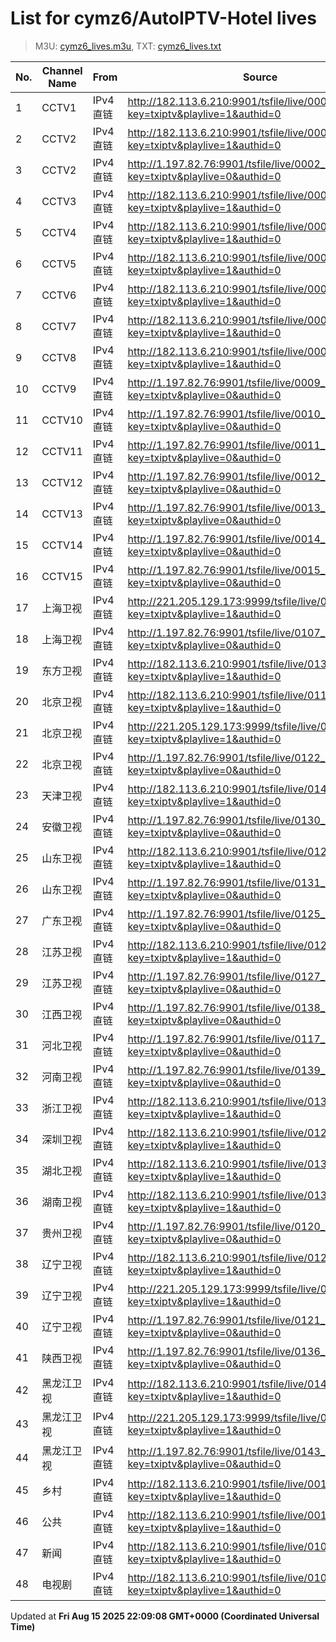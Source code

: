 # List for **cymz6/AutoIPTV-Hotel lives**

> M3U: [cymz6_lives.m3u](/cymz6_lives.m3u), TXT: [cymz6_lives.txt](/txt/cymz6_lives.txt)

| No. | Channel Name | From | Source |
| --- | ------------ | ---- | ------ |
| 1 | CCTV1 | IPv4 直链 | <http://182.113.6.210:9901/tsfile/live/0001_1.m3u8?key=txiptv&playlive=1&authid=0> |
| 2 | CCTV2 | IPv4 直链 | <http://182.113.6.210:9901/tsfile/live/0002_1.m3u8?key=txiptv&playlive=1&authid=0> |
| 3 | CCTV2 | IPv4 直链 | <http://1.197.82.76:9901/tsfile/live/0002_1.m3u8?key=txiptv&playlive=0&authid=0> |
| 4 | CCTV3 | IPv4 直链 | <http://182.113.6.210:9901/tsfile/live/0003_1.m3u8?key=txiptv&playlive=1&authid=0> |
| 5 | CCTV4 | IPv4 直链 | <http://182.113.6.210:9901/tsfile/live/0004_1.m3u8?key=txiptv&playlive=1&authid=0> |
| 6 | CCTV5 | IPv4 直链 | <http://182.113.6.210:9901/tsfile/live/0005_1.m3u8?key=txiptv&playlive=1&authid=0> |
| 7 | CCTV6 | IPv4 直链 | <http://182.113.6.210:9901/tsfile/live/0006_1.m3u8?key=txiptv&playlive=1&authid=0> |
| 8 | CCTV7 | IPv4 直链 | <http://182.113.6.210:9901/tsfile/live/0007_1.m3u8?key=txiptv&playlive=1&authid=0> |
| 9 | CCTV8 | IPv4 直链 | <http://182.113.6.210:9901/tsfile/live/0008_1.m3u8?key=txiptv&playlive=1&authid=0> |
| 10 | CCTV9 | IPv4 直链 | <http://1.197.82.76:9901/tsfile/live/0009_1.m3u8?key=txiptv&playlive=0&authid=0> |
| 11 | CCTV10 | IPv4 直链 | <http://1.197.82.76:9901/tsfile/live/0010_1.m3u8?key=txiptv&playlive=0&authid=0> |
| 12 | CCTV11 | IPv4 直链 | <http://1.197.82.76:9901/tsfile/live/0011_1.m3u8?key=txiptv&playlive=0&authid=0> |
| 13 | CCTV12 | IPv4 直链 | <http://1.197.82.76:9901/tsfile/live/0012_1.m3u8?key=txiptv&playlive=0&authid=0> |
| 14 | CCTV13 | IPv4 直链 | <http://1.197.82.76:9901/tsfile/live/0013_1.m3u8?key=txiptv&playlive=0&authid=0> |
| 15 | CCTV14 | IPv4 直链 | <http://1.197.82.76:9901/tsfile/live/0014_1.m3u8?key=txiptv&playlive=0&authid=0> |
| 16 | CCTV15 | IPv4 直链 | <http://1.197.82.76:9901/tsfile/live/0015_1.m3u8?key=txiptv&playlive=0&authid=0> |
| 17 | 上海卫视 | IPv4 直链 | <http://221.205.129.173:9999/tsfile/live/0107_1.m3u8?key=txiptv&playlive=1&authid=0> |
| 18 | 上海卫视 | IPv4 直链 | <http://1.197.82.76:9901/tsfile/live/0107_1.m3u8?key=txiptv&playlive=0&authid=0> |
| 19 | 东方卫视 | IPv4 直链 | <http://182.113.6.210:9901/tsfile/live/0139_1.m3u8?key=txiptv&playlive=1&authid=0> |
| 20 | 北京卫视 | IPv4 直链 | <http://182.113.6.210:9901/tsfile/live/0119_1.m3u8?key=txiptv&playlive=1&authid=0> |
| 21 | 北京卫视 | IPv4 直链 | <http://221.205.129.173:9999/tsfile/live/0122_1.m3u8?key=txiptv&playlive=1&authid=0> |
| 22 | 北京卫视 | IPv4 直链 | <http://1.197.82.76:9901/tsfile/live/0122_1.m3u8?key=txiptv&playlive=0&authid=0> |
| 23 | 天津卫视 | IPv4 直链 | <http://182.113.6.210:9901/tsfile/live/0143_1.m3u8?key=txiptv&playlive=1&authid=0> |
| 24 | 安徽卫视 | IPv4 直链 | <http://1.197.82.76:9901/tsfile/live/0130_1.m3u8?key=txiptv&playlive=0&authid=0> |
| 25 | 山东卫视 | IPv4 直链 | <http://182.113.6.210:9901/tsfile/live/0123_1.m3u8?key=txiptv&playlive=1&authid=0> |
| 26 | 山东卫视 | IPv4 直链 | <http://1.197.82.76:9901/tsfile/live/0131_1.m3u8?key=txiptv&playlive=0&authid=0> |
| 27 | 广东卫视 | IPv4 直链 | <http://1.197.82.76:9901/tsfile/live/0125_1.m3u8?key=txiptv&playlive=0&authid=0> |
| 28 | 江苏卫视 | IPv4 直链 | <http://182.113.6.210:9901/tsfile/live/0121_1.m3u8?key=txiptv&playlive=1&authid=0> |
| 29 | 江苏卫视 | IPv4 直链 | <http://1.197.82.76:9901/tsfile/live/0127_1.m3u8?key=txiptv&playlive=0&authid=0> |
| 30 | 江西卫视 | IPv4 直链 | <http://1.197.82.76:9901/tsfile/live/0138_1.m3u8?key=txiptv&playlive=0&authid=0> |
| 31 | 河北卫视 | IPv4 直链 | <http://1.197.82.76:9901/tsfile/live/0117_1.m3u8?key=txiptv&playlive=0&authid=0> |
| 32 | 河南卫视 | IPv4 直链 | <http://1.197.82.76:9901/tsfile/live/0139_1.m3u8?key=txiptv&playlive=0&authid=0> |
| 33 | 浙江卫视 | IPv4 直链 | <http://182.113.6.210:9901/tsfile/live/0131_1.m3u8?key=txiptv&playlive=1&authid=0> |
| 34 | 深圳卫视 | IPv4 直链 | <http://182.113.6.210:9901/tsfile/live/0120_1.m3u8?key=txiptv&playlive=1&authid=0> |
| 35 | 湖北卫视 | IPv4 直链 | <http://182.113.6.210:9901/tsfile/live/0132_1.m3u8?key=txiptv&playlive=1&authid=0> |
| 36 | 湖南卫视 | IPv4 直链 | <http://182.113.6.210:9901/tsfile/live/0135_1.m3u8?key=txiptv&playlive=1&authid=0> |
| 37 | 贵州卫视 | IPv4 直链 | <http://1.197.82.76:9901/tsfile/live/0120_1.m3u8?key=txiptv&playlive=0&authid=0> |
| 38 | 辽宁卫视 | IPv4 直链 | <http://182.113.6.210:9901/tsfile/live/0125_1.m3u8?key=txiptv&playlive=1&authid=0> |
| 39 | 辽宁卫视 | IPv4 直链 | <http://221.205.129.173:9999/tsfile/live/0121_1.m3u8?key=txiptv&playlive=1&authid=0> |
| 40 | 辽宁卫视 | IPv4 直链 | <http://1.197.82.76:9901/tsfile/live/0121_1.m3u8?key=txiptv&playlive=0&authid=0> |
| 41 | 陕西卫视 | IPv4 直链 | <http://1.197.82.76:9901/tsfile/live/0136_1.m3u8?key=txiptv&playlive=0&authid=0> |
| 42 | 黑龙江卫视 | IPv4 直链 | <http://182.113.6.210:9901/tsfile/live/0142_1.m3u8?key=txiptv&playlive=1&authid=0> |
| 43 | 黑龙江卫视 | IPv4 直链 | <http://221.205.129.173:9999/tsfile/live/0143_1.m3u8?key=txiptv&playlive=1&authid=0> |
| 44 | 黑龙江卫视 | IPv4 直链 | <http://1.197.82.76:9901/tsfile/live/0143_1.m3u8?key=txiptv&playlive=0&authid=0> |
| 45 | 乡村 | IPv4 直链 | <http://182.113.6.210:9901/tsfile/live/0017_2.m3u8?key=txiptv&playlive=1&authid=0> |
| 46 | 公共 | IPv4 直链 | <http://182.113.6.210:9901/tsfile/live/0017_1.m3u8?key=txiptv&playlive=1&authid=0> |
| 47 | 新闻 | IPv4 直链 | <http://182.113.6.210:9901/tsfile/live/0109_7.m3u8?key=txiptv&playlive=1&authid=0> |
| 48 | 电视剧 | IPv4 直链 | <http://182.113.6.210:9901/tsfile/live/0109_6.m3u8?key=txiptv&playlive=1&authid=0> |

Updated at **Fri Aug 15 2025 22:09:08 GMT+0000 (Coordinated Universal Time)**
